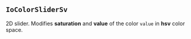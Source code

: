 ## `IoColorSliderSv`

2D slider. Modifies **saturation** and **value** of the color `value` in **hsv** color space.

<io-element-demo element="io-color-slider-sv"
  width="64px" height="64px"
  properties='{"value": [1, 0.5, 0, 1], "horizontal": true}'
  config='{"value": ["io-properties"]}
'></io-element-demo>